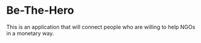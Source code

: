 # Be-The-Hero
This is an application that will connect people who are willing to help NGOs in a monetary way.
